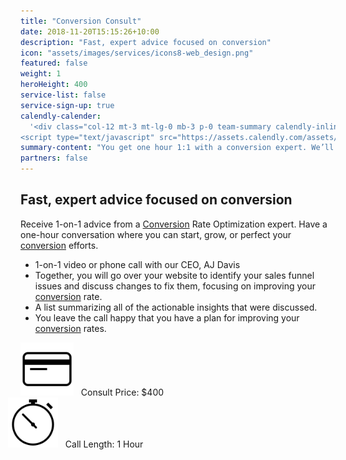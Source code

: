 ```yaml
---
title: "Conversion Consult"
date: 2018-11-20T15:15:26+10:00
description: "Fast, expert advice focused on conversion"
icon: "assets/images/services/icons8-web_design.png"
featured: false
weight: 1
heroHeight: 400
service-list: false
service-sign-up: true
calendly-calender:
  '<div class="col-12 mt-3 mt-lg-0 mb-3 p-0 team-summary calendly-inline-widget" data-url="https://calendly.com/experimentzone/conversion-consult?hide_event_type_details=1&primary_color=6f42b7" style="min-width:320px;height:600px;"></div>
<script type="text/javascript" src="https://assets.calendly.com/assets/external/widget.js"></script>'
summary-content: "You get one hour 1:1 with a conversion expert. We’ll go over your website to identify issues and suggest changes to fix them, focusing on improving your conversion rate."
partners: false
---
```


## Fast, expert advice focused on conversion

Receive 1-on-1 advice from a <a class="glossary-word" href="https://experimentzone.com/support/glossary/#Conversion">Conversion</a> Rate Optimization expert. Have a one-hour conversation where you can start, grow, or perfect your <a class="glossary-word" href="https://experimentzone.com/support/glossary/#Conversion">conversion</a> efforts.

- 1-on-1 video or phone call with our CEO, AJ Davis
- Together, you will go over your website to identify your sales funnel issues and discuss changes to fix them, focusing on improving your <a class="glossary-word" href="https://experimentzone.com/support/glossary/#Conversion">conversion</a> rate.
- A list summarizing all of the actionable insights that were discussed.
- You leave the call happy that you have a plan for improving your <a class="glossary-word" href="https://experimentzone.com/support/glossary/#Conversion">conversion</a> rates.

<div class="container">
  <div class="row justify-content-center">
    <div class="col-11 col-lg-6 text-center">
        <img src="../../assets/images/icons8-credit-card-100.png" alt="Credit card image" width="85px" hight="85px"> &nbsp;&nbsp;Consult Price: $400
    </div>
    <div class="col-11 col-lg-6 text-center">
      <img src="../../assets/images/icons8-time-100.png" alt="Credit card image" width="80px" hight="80px" style="margin-left: -20px"> &nbsp;&nbsp;Call Length: 1 Hour
  </div> 
</div>
